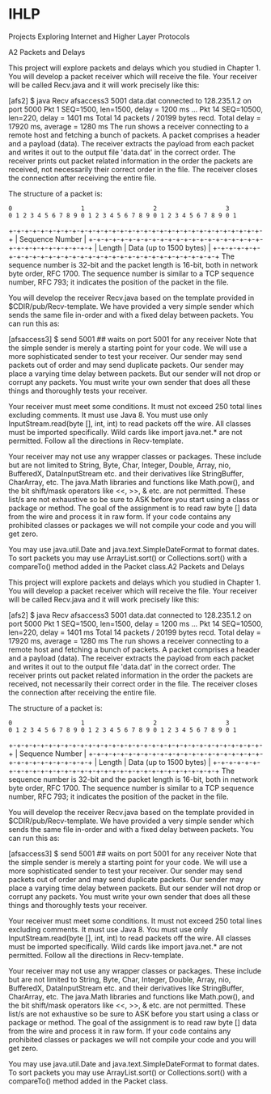 # IHLP
Projects Exploring Internet and Higher Layer Protocols 

A2 Packets and Delays

This project will explore packets and delays which you studied in Chapter 1. You will develop a packet receiver which will receive the file. Your receiver will be called Recv.java and it will work precisely like this:

[afs2] $ java Recv afsaccess3 5001 data.dat
  connected to 128.235.1.2 on port 5000
  Pkt 1  SEQ=1500, len=1500, delay = 1200 ms
    ...
  Pkt 14 SEQ=10500, len=220, delay = 1401 ms
  Total 14 packets / 20199 bytes recd. Total delay = 17920 ms, average = 1280 ms
The run shows a receiver connecting to a remote host and fetching a bunch of packets. A packet comprises a header and a payload (data). The receiver extracts the payload from each packet and writes it out to the output file 'data.dat' in the correct order. The receiver prints out packet related information in the order the packets are received, not necessarily their correct order in the file. The receiver closes the connection after receiving the entire file.

The structure of a packet is:

    0                   1                   2                   3
    0 1 2 3 4 5 6 7 8 9 0 1 2 3 4 5 6 7 8 9 0 1 2 3 4 5 6 7 8 9 0 1
   +-+-+-+-+-+-+-+-+-+-+-+-+-+-+-+-+-+-+-+-+-+-+-+-+-+-+-+-+-+-+-+-+
   |                        Sequence Number                        |
   +-+-+-+-+-+-+-+-+-+-+-+-+-+-+-+-+-+-+-+-+-+-+-+-+-+-+-+-+-+-+-+-+
   |           Length              |    Data (up to 1500 bytes)    |
   +-+-+-+-+-+-+-+-+-+-+-+-+-+-+-+-+-+-+-+-+-+-+-+-+-+-+-+-+-+-+-+-+
The sequence number is 32-bit and the packet length is 16-bit, both in network byte order, RFC 1700. The sequence number is similar to a TCP sequence number, RFC 793; it indicates the position of the packet in the file.

You will develop the receiver Recv.java based on the template provided in $CDIR/pub/Recv-template. We have provided a very simple sender which sends the same file in-order and with a fixed delay between packets. You can run this as:

[afsaccess3] $ send 5001   ## waits on port 5001 for any receiver
Note that the simple sender is merely a starting point for your code. We will use a more sophisticated sender to test your receiver. Our sender may send packets out of order and may send duplicate packets. Our sender may place a varying time delay between packets. But our sender will not drop or corrupt any packets. You must write your own sender that does all these things and thoroughly tests your receiver.

Your receiver must meet some conditions. It must not exceed 250 total lines excluding comments. It must use Java 8. You must use only InputStream.read(byte [], int, int) to read packets off the wire. All classes must be imported specifically. Wild cards like import java.net.* are not permitted. Follow all the directions in Recv-template.

Your receiver may not use any wrapper classes or packages. These include but are not limited to String, Byte, Char, Integer, Double, Array, nio, BufferedX, DataInputStream etc. and their derivatives like StringBuffer, CharArray, etc. The java.Math libraries and functions like Math.pow(), and the bit shift/mask operators like <<, >>, & etc. are not permitted. These list/s are not exhaustive so be sure to ASK before you start using a class or package or method. The goal of the assignment is to read raw byte [] data from the wire and process it in raw form. If your code contains any prohibited classes or packages we will not compile your code and you will get zero.

You may use java.util.Date and java.text.SimpleDateFormat to format dates. To sort packets you may use ArrayList.sort() or Collections.sort() with a compareTo() method added in the Packet class.A2 Packets and Delays

This project will explore packets and delays which you studied in Chapter 1. You will develop a packet receiver which will receive the file. Your receiver will be called Recv.java and it will work precisely like this:

[afs2] $ java Recv afsaccess3 5001 data.dat
  connected to 128.235.1.2 on port 5000
  Pkt 1  SEQ=1500, len=1500, delay = 1200 ms
    ...
  Pkt 14 SEQ=10500, len=220, delay = 1401 ms
  Total 14 packets / 20199 bytes recd. Total delay = 17920 ms, average = 1280 ms
The run shows a receiver connecting to a remote host and fetching a bunch of packets. A packet comprises a header and a payload (data). The receiver extracts the payload from each packet and writes it out to the output file 'data.dat' in the correct order. The receiver prints out packet related information in the order the packets are received, not necessarily their correct order in the file. The receiver closes the connection after receiving the entire file.

The structure of a packet is:

    0                   1                   2                   3
    0 1 2 3 4 5 6 7 8 9 0 1 2 3 4 5 6 7 8 9 0 1 2 3 4 5 6 7 8 9 0 1
   +-+-+-+-+-+-+-+-+-+-+-+-+-+-+-+-+-+-+-+-+-+-+-+-+-+-+-+-+-+-+-+-+
   |                        Sequence Number                        |
   +-+-+-+-+-+-+-+-+-+-+-+-+-+-+-+-+-+-+-+-+-+-+-+-+-+-+-+-+-+-+-+-+
   |           Length              |    Data (up to 1500 bytes)    |
   +-+-+-+-+-+-+-+-+-+-+-+-+-+-+-+-+-+-+-+-+-+-+-+-+-+-+-+-+-+-+-+-+
The sequence number is 32-bit and the packet length is 16-bit, both in network byte order, RFC 1700. The sequence number is similar to a TCP sequence number, RFC 793; it indicates the position of the packet in the file.

You will develop the receiver Recv.java based on the template provided in $CDIR/pub/Recv-template. We have provided a very simple sender which sends the same file in-order and with a fixed delay between packets. You can run this as:

[afsaccess3] $ send 5001   ## waits on port 5001 for any receiver
Note that the simple sender is merely a starting point for your code. We will use a more sophisticated sender to test your receiver. Our sender may send packets out of order and may send duplicate packets. Our sender may place a varying time delay between packets. But our sender will not drop or corrupt any packets. You must write your own sender that does all these things and thoroughly tests your receiver.

Your receiver must meet some conditions. It must not exceed 250 total lines excluding comments. It must use Java 8. You must use only InputStream.read(byte [], int, int) to read packets off the wire. All classes must be imported specifically. Wild cards like import java.net.* are not permitted. Follow all the directions in Recv-template.

Your receiver may not use any wrapper classes or packages. These include but are not limited to String, Byte, Char, Integer, Double, Array, nio, BufferedX, DataInputStream etc. and their derivatives like StringBuffer, CharArray, etc. The java.Math libraries and functions like Math.pow(), and the bit shift/mask operators like <<, >>, & etc. are not permitted. These list/s are not exhaustive so be sure to ASK before you start using a class or package or method. The goal of the assignment is to read raw byte [] data from the wire and process it in raw form. If your code contains any prohibited classes or packages we will not compile your code and you will get zero.

You may use java.util.Date and java.text.SimpleDateFormat to format dates. To sort packets you may use ArrayList.sort() or Collections.sort() with a compareTo() method added in the Packet class.
